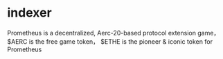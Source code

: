 # indexer
Prometheus is a decentralized, Aerc-20-based protocol extension game，$AERC is the free game token， $ETHE is the pioneer &amp; iconic token for Prometheus
